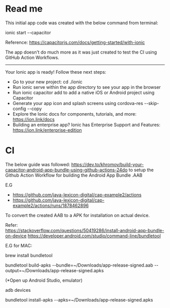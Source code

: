 # Read me

This initial app code was created with the below command from terminal:

ionic start --capacitor

Reference: https://capacitorjs.com/docs/getting-started/with-ionic

The app doesn't do much more as it was just created to test the CI using GitHub Action Workflows.

--------


Your Ionic app is ready! Follow these next steps:

- Go to your new project: cd ./ionic
- Run ionic serve within the app directory to see your app in the browser
- Run ionic capacitor add to add a native iOS or Android project using Capacitor
- Generate your app icon and splash screens using cordova-res --skip-config
  --copy
- Explore the Ionic docs for components, tutorials, and more:
  https://ion.link/docs
- Building an enterprise app? Ionic has Enterprise Support and Features:
  https://ion.link/enterprise-edition

# CI

The below guide was followed: https://dev.to/khromov/build-your-capacitor-android-app-bundle-using-github-actions-24do
to setup the Github Action Workflow for building the Android App Bundle .AAB

E.G
- https://github.com/jaya-lexicon-digital/cap-example2/actions
- https://github.com/jaya-lexicon-digital/cap-example2/actions/runs/1878462896

To convert the created AAB to a APK for installation on actual device.

Refer:  
https://stackoverflow.com/questions/50419286/install-android-app-bundle-on-device
https://developer.android.com/studio/command-line/bundletool

E.G for MAC: 

brew install bundletool

bundletool build-apks --bundle=~/Downloads/app-release-signed.aab --output=~/Downloads/app-release-signed.apks

(*Open up Android Studio, emulator) 

adb devices 

bundletool install-apks --apks=~/Downloads/app-release-signed.apks


